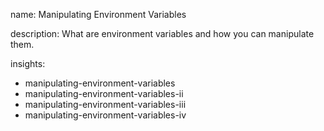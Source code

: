 name: Manipulating Environment Variables

description: What are environment variables and how you can manipulate them.

insights:
  - manipulating-environment-variables
  - manipulating-environment-variables-ii
  - manipulating-environment-variables-iii
  - manipulating-environment-variables-iv
 
